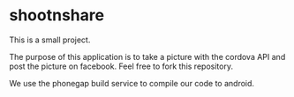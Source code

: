 shootnshare
===========

This is a small project.

The purpose of this application is to take a picture with the cordova API and post the picture on facebook.
Feel free to fork this repository.

We use the phonegap build service to compile our code to android.
